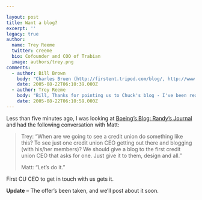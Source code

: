 ```yaml
---

layout: post
title: Want a blog?
excerpt: ''
legacy: true
author:
  name: Trey Reeme
  twitter: creeme
  bio: Cofounder and COO of Trabian
  image: authors/trey.png
comments:
  - author: Bill Brown
    body: "Charles Bruen (http://firstent.tripod.com/blog/, http://www.firstent.org/) Entertainment Credit Union's President/CEO, has been blogging for well over a year now."
    date: 2005-08-22T06:10:39.000Z
  - author: Trey Reeme
    body: "Bill, Thanks for pointing us to Chuck's blog - I've been reading his for a while now, and I think he does a great job - he posts almost daily, and has a knack for keeping up with industry news while it's hot off the presses!\r\n\r\nI guess I should clarify what I meant by \"To see just one credit union CEO getting out there and blogging.\" I'm revising the post to make sure it captures what I meant - blogging with his/her members. Chuck's is more geared to his peers in the industry.\r\n\r\nVerity Credit Union comes as close as anyone else, but it's not the CEO who's a regular writer on the blog. We're looking for someone who will step out with members like Randy at Boeing is doing with his customers. As of right now (noon on Monday) still no takers.\r\n\r\nHope this clears it up a little, and we certainly appreciate your comment and getting Chuck's link out there."
    date: 2005-08-22T06:10:59.000Z
---
```


<p>Less than five minutes ago, I was looking at <a href='http://www.boeing.com/randy/'>Boeing&#8217;s Blog: Randy&#8217;s Journal</a> and had the following conversation with Matt:</p>
<blockquote><p>Trey: &#8220;When are we going to see a credit union do something like this?  To see just one credit union <span class='caps'><span class="caps">CEO</span></span> getting out there and blogging (with his/her members)?  We should give a blog to the first credit union <span class='caps'><span class="caps">CEO</span></span> that asks for one.  Just give it to them, design and all.&#8221;</p>
<p>Matt: &#8220;Let&#8217;s do it.&#8221;</p></blockquote>
<p>First <span class='caps'><span class="caps">CU CEO</span></span> to get in touch with us gets it.</p>
<p><strong>Update</strong> &#8211; The offer&#8217;s been taken, and we&#8217;ll post about it soon.</p>